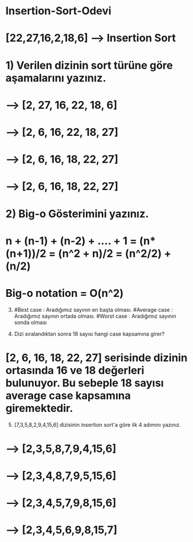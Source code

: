 # Insertion-Sort-Odevi

#  [22,27,16,2,18,6] --> Insertion Sort
# 1) Verilen dizinin sort türüne göre aşamalarını yazınız. 

# --> [2, 27, 16, 22, 18, 6]
# --> [2, 6, 16, 22, 18, 27]
# --> [2, 6, 16, 18, 22, 27]
# --> [2, 6, 16, 18, 22, 27]

# 2) Big-o Gösterimini yazınız.

# n + (n-1) + (n-2) + .... + 1 = (n*(n+1))/2 = (n^2 + n)/2 = (n^2/2) + (n/2)
# Big-o notation = O(n^2)


3) #Best case : Aradığımız sayının en başta olması.
   #Average case : Aradığımız sayının ortada olması.
   #Worst case : Aradığımız sayının sonda olması
   
4) Dizi sıralandıktan sonra 18 sayısı hangi case kapsamına girer? 

# [2, 6, 16, 18, 22, 27] serisinde dizinin ortasında 16 ve 18 değerleri bulunuyor. Bu sebeple 18 sayısı average case kapsamına giremektedir.

5) [7,3,5,8,2,9,4,15,6] dizisinin insertion sort'a göre ilk 4 adımını yazınız.

# --> [2,3,5,8,7,9,4,15,6]
# --> [2,3,4,8,7,9,5,15,6]
# --> [2,3,4,5,7,9,8,15,6]
# --> [2,3,4,5,6,9,8,15,7]
